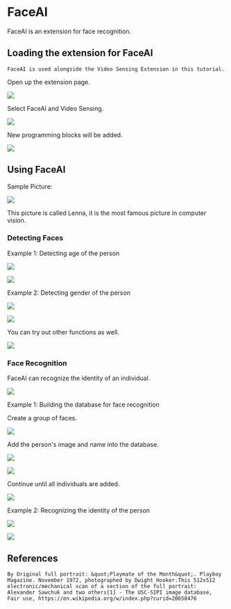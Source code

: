 # FaceAI

FaceAI is an extension for face recognition.

## Loading the extension for FaceAI

    FaceAI is used alongside the Video Sensing Extension in this tutorial.

Open up the extension page.

![](../images/add.png)

Select FaceAI and Video Sensing.

![](../images/faceai1.png)

New programming blocks will be added.

![](../images/faceai2.png)

## Using FaceAI

Sample Picture:

![](../images/lenna.png)

This picture is called Lenna, it is the most famous picture in computer vision.

### Detecting Faces

Example 1: Detecting age of the person

![](../images/faceai3.png)

![](../images/faceai4.png)

Example 2: Detecting gender of the person

![](../images/faceai5.png)

![](../images/faceai6.png)

You can try out other functions as well.

![](../images/faceai7.png)

### Face Recognition

FaceAI can recognize the identity of an individual.

![](../images/faceai8.png)

Example 1: Building the database for face recognition

Create a group of faces.

![](../images/faceai9.png)

Add the person's image and name into the database.

![](../images/faceai10.png)

![](../images/faceai16.png)

Continue until all individuals are added.

![](../images/faceai11.png)

Example 2: Recognizing the identity of the person

![](../images/faceai12.png)

![](../images/faceai13.png)

## References

    By Original full portrait: &quot;Playmate of the Month&quot;. Playboy Magazine. November 1972, photographed by Dwight Hooker.This 512x512 electronic/mechanical scan of a section of the full portrait: Alexander Sawchuk and two others[1] - The USC-SIPI image database, Fair use, https://en.wikipedia.org/w/index.php?curid=20658476

